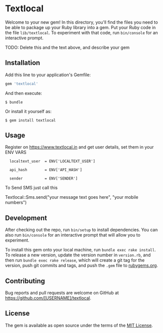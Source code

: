 # Textlocal

Welcome to your new gem! In this directory, you'll find the files you need to be able to package up your Ruby library into a gem. Put your Ruby code in the file `lib/textlocal`. To experiment with that code, run `bin/console` for an interactive prompt.

TODO: Delete this and the text above, and describe your gem

## Installation

Add this line to your application's Gemfile:

```ruby
gem 'textlocal'
```

And then execute:

    $ bundle

Or install it yourself as:

    $ gem install textlocal

## Usage

Register on https://www.textlocal.in and get user details, set them in your ENV VARS

      localtext_user  = ENV['LOCALTEXT_USER']

      api_hash        = ENV['API_HASH']

      sender          = ENV['SENDER']

To Send SMS just call this

Textlocal::Sms.send("your message text goes here", "your mobile numbers")


## Development

After checking out the repo, run `bin/setup` to install dependencies. You can also run `bin/console` for an interactive prompt that will allow you to experiment.

To install this gem onto your local machine, run `bundle exec rake install`. To release a new version, update the version number in `version.rb`, and then run `bundle exec rake release`, which will create a git tag for the version, push git commits and tags, and push the `.gem` file to [rubygems.org](https://rubygems.org).

## Contributing

Bug reports and pull requests are welcome on GitHub at https://github.com/[USERNAME]/textlocal.


## License

The gem is available as open source under the terms of the [MIT License](http://opensource.org/licenses/MIT).
